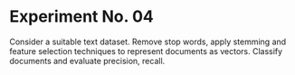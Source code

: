 # Experiment No. 04
Consider a suitable text dataset. Remove stop words, apply stemming and feature selection techniques to represent documents as vectors. Classify documents and evaluate precision, recall.
